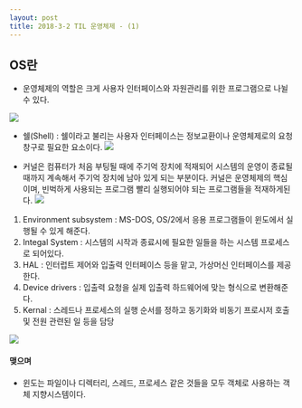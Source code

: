 ```yaml
---
layout: post
title: 2018-3-2 TIL 운영체제 - (1)
---
```


## OS란

- 운영체제의 역할은 크게 사용자 인터페이스와 자원관리를 위한 프로그램으로 나뉠 수 있다.

![](https://github.com/jaeyeon93/jaeyeon93.github.io/blob/master/images/2-10/os1.jpeg?raw=true)

- 쉘(Shell) : 쉘이라고 불리는 사용자 인터페이스는 정보교환이나 운영체제로의 요청 창구로 필요한 요소이다.
![](https://github.com/jaeyeon93/jaeyeon93.github.io/blob/master/images/2-10/os2.jpeg?raw=true)

- 커널은 컴퓨터가 처음 부팅될 때에 주기억 장치에 적재되어 시스템의 운영이 종료될 때까지 계속해서 주기억 장치에 남아 있게 되는 부분이다. 커널은 운영체제의 핵심이며, 빈벅하게 사용되는 프로그램 빨리 실행되어야 되는 프로그램들을 적재하게된다.
![](https://github.com/jaeyeon93/jaeyeon93.github.io/blob/master/images/2-10/os3.jpeg?raw=true)

1. Environment subsystem : MS-DOS, OS/2에서 응용 프로그램들이 윈도에서 실행될 수 있게 해준다.
2. Integal System : 시스템의 시작과 종료시에 필요한 일들을 하는 시스템 프로세스로 되어있다.
3. HAL : 인터럽트 제어와 입출력 인터페이스 등을 맡고, 가상머신 인터페이스를 제공한다.
4. Device drivers : 입출력 요청을 실제 입출력 하드웨어에 맞는 형식으로 변환해준다.
5. Kernal : 스레드나 프로세스의 실행 순서를 정하고 동기화와 비동기 프로시저 호출 및 전원 관련된 일 등을 담당

![](https://github.com/jaeyeon93/jaeyeon93.github.io/blob/master/images/2-10/os4.jpeg?raw=true)

#### 맺으며
- 윈도는 파일이나 디렉터리, 스레드, 프로세스 같은 것들을 모두 객체로 사용하는 객체 지향시스템이다.
